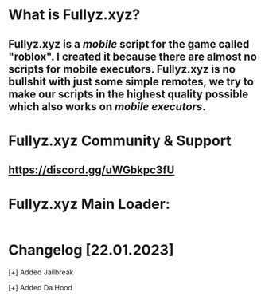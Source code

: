 #  What is Fullyz.xyz?
## Fullyz.xyz is a ***mobile*** script for the game called "roblox". I created it because there are almost no scripts for mobile executors. Fullyz.xyz is no bullshit with just some simple remotes, we try to make our scripts in the highest quality possible which also works on ***mobile executors***.


# Fullyz.xyz Community & Support
## https://discord.gg/uWGbkpc3fU

# Fullyz.xyz Main Loader:
```lua

```

# Changelog [22.01.2023]

[+] Added Jailbreak

[+] Added Da Hood
